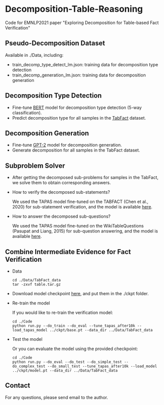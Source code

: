 # Decomposition-Table-Reasoning
Code for EMNLP2021 paper "Exploring Decomposition for Table-based Fact Verification"

## Pseudo-Decomposition Dataset
Available in ./Data, including: 
- train_decomp_type_detect_lm.json: training data for decomposition type detection
- train_decomp_generation_lm.json: training data for decomposition generation

## Decomposition Type Detection 
- Fine-tune [BERT](https://arxiv.org/pdf/1810.04805.pdf) model for decomposition type detection (5-way classification). 
- Predict decomposition type for all samples in the [TabFact](https://github.com/wenhuchen/Table-Fact-Checking) dataset.

## Decomposition Generation
- Fine-tune [GPT-2](https://cdn.openai.com/better-language-models/language_models_are_unsupervised_multitask_learners.pdf) model for decomposition generation.
- Generate decomposition for all samples in the TabFact dataset.

## Subproblem Solver
- After getting the decomposed sub-problems for samples in the TabFact, we solve them to obtain corresponding answers.
- How to verify the decomposed sub-statements?
  
  We used the TAPAS model fine-tuned on the TABFACT (Chen et al., 2020) for sub-statement verification, and the model is available [here](https://huggingface.co/google/tapas-large-finetuned-tabfact).
  
- How to answer the decomposed sub-questions?

  We used the TAPAS model fine-tuned on the WikiTableQuestions (Pasupat and Liang, 2015) for sub-question answering, and the model is available [here](https://huggingface.co/google/tapas-large-finetuned-wtq).

## Combine Intermediate Evidence for Fact Verification
- Data
  
  ```
  cd ./Data/TabFact_data
  tar -zxvf table.tar.gz
  ```
- Download model checkpoint [here](https://www.dropbox.com/sh/pmjhlqd51msiy3h/AACsfTpzDwDbTvCCIo7Vqx3-a?dl=0), and put them in the ./ckpt folder.
  
- Re-train the model

  If you would like to re-train the verification model:
  ```
  cd ./Code
  python run.py --do_train --do_eval --tune_tapas_after10k --load_tapas_model ../ckpt/base.pt --data_dir ../Data/TabFact_data
  ```
- Test the model 

  Or you can evaluate the model using the provided checkpoint:
  ```
  cd ./Code
  python run.py --do_eval --do_test --do_simple_test --do_complex_test --do_small_test --tune_tapas_after10k --load_model ../ckpt/model.pt --data_dir ../Data/TabFact_data
  ```
  
## Contact
For any questions, please send email to the author. 
